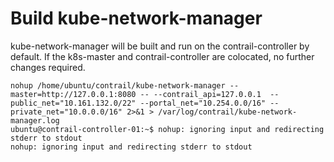 # Build kube-network-manager

kube-network-manager will be built and run on the contrail-controller by default. If the k8s-master and contrail-controller are colocated, no further changes required. 

```
nohup /home/ubuntu/contrail/kube-network-manager --master=http://127.0.0.1:8080 -- --contrail_api=127.0.0.1  --public_net="10.161.132.0/22" --portal_net="10.254.0.0/16" --private_net="10.0.0.0/16" 2>&1 > /var/log/contrail/kube-network-manager.log
ubuntu@contrail-controller-01:~$ nohup: ignoring input and redirecting stderr to stdout
nohup: ignoring input and redirecting stderr to stdout
```
